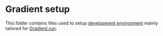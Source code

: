 # Gradient setup

This folder contains files used to setup
[development environment](../docs/dev/env.md)
mainly tailored for [Gradient.run](https://gradient.run).
